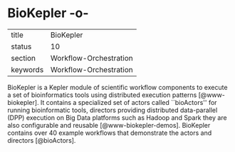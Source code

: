 # BioKepler -o-


|          |                        |
| -------- | ---------------------- |
| title    | BioKepler              | 
| status   | 10                     |
| section  | Workflow-Orchestration |
| keywords | Workflow-Orchestration |


    
BioKepler is a Kepler module of scientific workflow components to
execute a set of bioinformatics tools using distributed execution
patterns [@www-biokepler]. It contains a specialized set of actors
called ``bioActors'' for running bioinformatic tools, directors
providing distributed data-parallel (DPP) execution on Big Data
platforms such as Hadoop and Spark they are also configurable and
reusable [@www-biokepler-demos]. BioKepler contains over 40
example workflows that demonstrate the actors and
directors [@bioActors].


    
